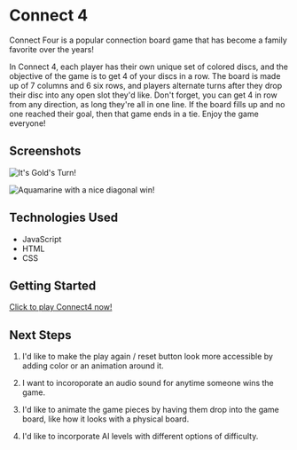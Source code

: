 # Connect 4
Connect Four is a popular connection board game that has become a family favorite over the years! 

In Connect 4, each player has their own unique set of colored discs, and the objective of the game is to get 4 of your discs in a row. The board is made up of 7 columns and 6 six rows, and players alternate turns after they drop their disc into any open slot they'd like. Don't forget, you can get 4 in row from any direction, as long they're all in one line. If the board fills up and no one reached their goal, then that game ends in a tie. Enjoy the game everyone!

## Screenshots

![It's Gold's Turn!](https://i.imgur.com/oIr3IVT.png)

![Aquamarine with a nice diagonal win!](https://i.imgur.com/3GaLIKs.png)

## Technologies Used
* JavaScript
* HTML
* CSS

## Getting Started
[Click to play Connect4 now!](https://mkbozai.github.io/connect4/)

## Next Steps
1. I'd like to make the play again / reset button look more accessible by adding color or an animation around it.

2. I want to incoroporate an audio sound for anytime someone wins the game.

3. I'd like to animate the game pieces by having them drop into the game board, like how it looks with a physical board.

4. I'd like to incorporate AI levels with different options of difficulty.